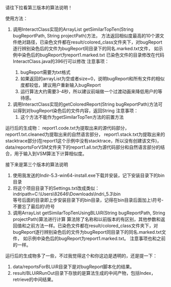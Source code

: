 请往下拉看第三版本的算法说明！

使用方法：
1. 调用InteractClass实现的ArrayList<String> getSimilarTopTen(String bugReportPath, String projectPath)方法，
   方法返回相似度最高的10个源文件绝对路径，已染色文件都在result/colored_class文件夹下，对bugReport逐行辨别染色后的文件为bugReport同目录下的同名.marked.txt文件，
   如示例中染色后的bugReport为report1.marked.txt   已染色文件的目录修改在代码InteractClass.java的396行可以修改
   注意事项：
      1. bugReport需要为txt格式
      2. 如果返回的arrayList为空或者size=0，说明bugReport和所有文件的相似度都较低，建议用户重新输入bugReport
      3. 运行算法大约需要3-4秒，所以建议前端做一个过渡动画来降低用户的等待感。
2. 调用InteractClass实现的getColoredReport(String bugReportPath)方法可以得到对bugReport染色后的文件内容，返回String
    注意事项：
      1. 这个方法不能作为getSimilarTopTen方法的前置方法

运行后的生成物：
report1.code.txt为提取出来的源代码部分，report1.txt.cleaned为提取出来的自然语言部分，
report1.stack.txt为提取出来的stacktrace部分(在report1这个示例中没有stacktrace，所以没有创建该文件)，
data/reportsForVSM文件夹下的report1.all.txt为源代码部分和自然语言部分的结合，用于输入到VSM算法下计算相似度。


接下来是第三个版本的算法说明
1. 使用我发送的Indir-5.3-win64-install.exe下载并安装，记下安装目录下的bin目录
2. 将这个项目目录下的Settings.txt改成类似：indripath=C:\Users\82646\Downloads\Indri_5.3\bin\
    等号后面的目录即上步安装目录下的bin目录，记得在bin目录后面加上\符号-不要忘了最后的\符号
3. 调用ArrayList<String> getSimilarTopTenUsingBLUiR(String bugReportPath, String projectPath)算法进行计算
    算法除了名称和以前版本的有区别，其他参数和返回值和之前方法一样。已染色文件都在result/colored_class文件夹下，对bugReport逐行辨别染色后的文件为bugReport同目录下的同名.marked.txt文件，
    如示例中染色后的bugReport为report1.marked.txt。 注意事项也和之前的一样。
    
运行后的生成物多了一些，不过我觉得这个和你这边是透明的，还是提一下：
1. data/reportsForBLUiR目录下是对bugReport脚本化的结果。
2. result/BLUiRRunOut目录下存放的是算法生成的中间产物，包括Index，retrieve的中间结果。